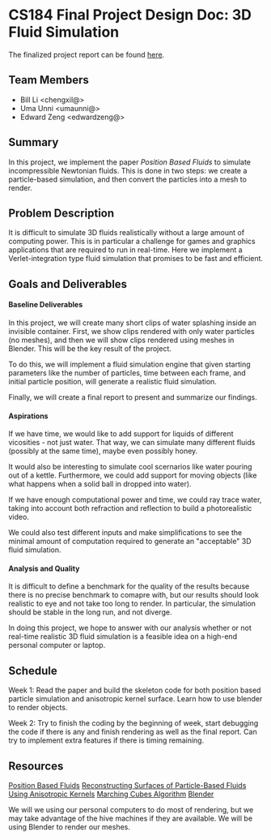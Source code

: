 # CS184 Final Project Design Doc: 3D Fluid Simulation

The finalized project report can be found [here](REPORT.md).

## Team Members

- Bill Li <chengxil@>
- Uma Unni <umaunni@>
- Edward Zeng <edwardzeng@>

## Summary
In this project, we implement the paper *Position Based Fluids* to simulate incompressible Newtonian fluids. This is done in two steps: we create a particle-based simulation, and then convert the particles into a mesh to render.

## Problem Description
It is difficult to simulate 3D fluids realistically without a large amount of computing power. This is in particular a challenge for games and graphics applications that are required to run in real-time. Here we implement a Verlet-integration type fluid simulation that promises to be fast and efficient.

## Goals and Deliverables

#### Baseline Deliverables
In this project, we will create many short clips of water splashing inside an invisible container. First, we show clips rendered with only water particles (no meshes), and then we will show clips rendered using meshes in Blender. This will be the key result of the project.

To do this, we will implement a fluid simulation engine that given starting parameters like the number of particles, time between each frame, and initial particle position, will generate a realistic fluid simulation.

Finally, we will create a final report to present and summarize our findings.

#### Aspirations
If we have time, we would like to add support for liquids of different vicosities - not just water. That way, we can simulate many different fluids (possibly at the same time), maybe even possibly honey.

It would also be interesting to simulate cool scernarios like water pouring out of a kettle. Furthermore, we could add support for moving objects (like what happens when a solid ball in dropped into water).

If we have enough computational power and time, we could ray trace water, taking into account both refraction and reflection to build a photorealistic video.

We could also test different inputs and make simplifications to see the minimal amount of computation required to generate an "acceptable" 3D fluid simulation.


#### Analysis and Quality
It is difficult to define a benchmark for the quality of the results because there is no precise benchmark to comapre with, but our results should look realistic to eye and not take too long to render. In particular, the simulation should be stable in the long run, and not diverge.

In doing this project, we hope to answer with our analysis whether or not real-time realistic 3D fluid simulation is a feasible idea on a high-end personal computer or laptop.

## Schedule
Week 1: Read the paper and build the skeleton code for both position based particle simulation and anisotropic kernel surface. Learn how to use blender to render objects. 

Week 2: Try to finish the coding by the beginning of week, start debugging the code if there is any and finish rendering as well as the final report. Can try to implement extra features if there is timing remaining. 

## Resources
[Position Based Fluids](http://mmacklin.com/pbf_sig_preprint.pdf)
[Reconstructing Surfaces of Particle-Based Fluids
Using Anisotropic Kernels](https://www.cc.gatech.edu/~turk/my_papers/sph_surfaces.pdf)
[Marching Cubes Algorithm](http://www.cs.carleton.edu/cs_comps/0405/shape/marching_cubes.html)
[Blender](https://www.blender.org/features/animation/)

We will we using our personal computers to do most of rendering, but we may take advantage of the hive machines if they are available. We will be using Blender to render our meshes.